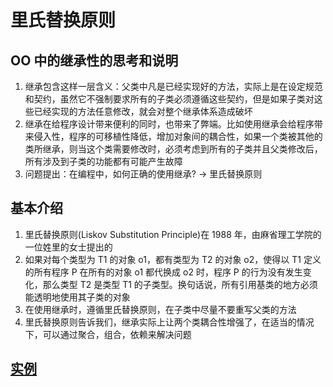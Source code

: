 # 里氏替换原则

## OO 中的继承性的思考和说明

1) 继承包含这样一层含义：父类中凡是已经实现好的方法，实际上是在设定规范和契约，虽然它不强制要求所有的子类必须遵循这些契约，但是如果子类对这些已经实现的方法任意修改，就会对整个继承体系造成破坏
2) 继承在给程序设计带来便利的同时，也带来了弊端。比如使用继承会给程序带来侵入性，程序的可移植性降低，增加对象间的耦合性，如果一个类被其他的类所继承，则当这个类需要修改时，必须考虑到所有的子类并且父类修改后，所有涉及到子类的功能都有可能产生故障
3) 问题提出：在编程中，如何正确的使用继承? -> 里氏替换原则

## 基本介绍

1) 里氏替换原则(Liskov Substitution Principle)在 1988 年，由麻省理工学院的一位姓里的女士提出的
2) 如果对每个类型为 T1 的对象 o1，都有类型为 T2 的对象 o2，使得以 T1 定义的所有程序 P 在所有的对象 o1 都代换成 o2 时，程序 P 的行为没有发生变化，那么类型 T2 是类型 T1 的子类型。换句话说，所有引用基类的地方必须能透明地使用其子类的对象
3) 在使用继承时，遵循里氏替换原则，在子类中尽量不要重写父类的方法
4) 里氏替换原则告诉我们，继承实际上让两个类耦合性增强了，在适当的情况下，可以通过聚合，组合，依赖来解决问题

## [实例](../liskovsubstitution)